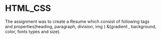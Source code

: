 # HTML_CSS
The assignment was to create a  Resume which consist of following tags and properties(heading, paragraph, division, img ) &(gradient , background, color, fonts types and size).
